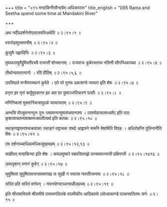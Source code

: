 +++
title = "०९५ मन्दाकिनीसौन्दर्यम्-अधिकापातः"
title_english = "095 Rama and Seetha spend some time at Mandakini River"

+++


अथ नदीप्रदर्शनेनोपलालयतिअथेति  ॥  २।९५।१  ॥   

  

वरारोहामुत्तमस्त्रीम्  ॥  २।९५।२  ॥   

  

कुसुमैः पझादिभिः  ॥  २।९५।३  ॥   

  

पुष्पफलयुतैर्द्रुमैस्तीरभवै राजन्तीं शोभमानाम् । राजराजः कुबेरस्तस्य
नलिनी सौगन्धिकाख्या  ॥  २।९५।४  ॥   

  

तीर्थान्यवतारमार्गाः । रतिं प्रीतिम्  ॥  २।९५।५,६  ॥   

  

उपतिष्ठते मन्त्रैरुपस्थानं कुर्वते । एते परे मुनयः प्रकाशन्ते जपपरा इति
शेषः  ॥  २।९५।७  ॥   

  

प्रनृत्त इव नृत्तं कर्तुमुपकान्त इव अत एव पुष्पाञ्जलिकरणं पादपैः  ॥ 
२।९५।८  ॥   

  

मणिनिकाशं मुक्तानिकाशमुदकं यस्यास्ताम्  ॥  २।९५।९  ॥   

  

अम्भसि पोप्लूमानान्पुनः पुनः प्लवमानान्पुष्पसंचयान्पश्य ।
ऽपश्योहाचलमध्यमेऽ इति पाठः कृशत्वाचलनाशक्तमध्यवतीत्यर्थ इति कतकः  ॥ 
२।९५।१०  ॥   

  

रथाङ्गाह्वयनाश्चक्रवाकाः रथाङ्गं तद्वाचकः शब्दो आह्वयने नामनि येषामिति
विग्रहः । अधिरोहन्ति पुलिनानीति शेषः  ॥  २।९५।११  ॥   

  

तव दर्शनाच्चाधिकमधिकसुखावहम्  ॥  २।९५।१२,१३  ॥   

  

सखीवत् मन्दाकिन्या इति शेषः । कमलपुष्करे रक्तसितपझे तान्यवमज्जन्ती
प्रक्षिपन्ती  ॥  २।९५।१४१६  ॥   

  

उपस्पृशान् स्नानं कुर्वन्  ॥  २।९५।१७  ॥   

  

सुपुष्पितां सुपुष्पितवनान्तामवगाह्य यः सुखी न स्यात्स नास्तीत्यन्वयः  ॥ 
२।९५।१८  ॥   

  

सरितं प्रति सरितं वर्णयन् । नयनयोग्याञ्जनवन्नीलप्रभम्  ॥  २।९५।१९  ॥   

  

इति श्रीरामाभिरामे श्रीरामीये रामायणतिलके वाल्मीकीय आदिकाव्ये
ऽयोध्याकाण्डे पञ्चनवतितमः सर्गः  ॥  २।९५  ॥   

  

  


